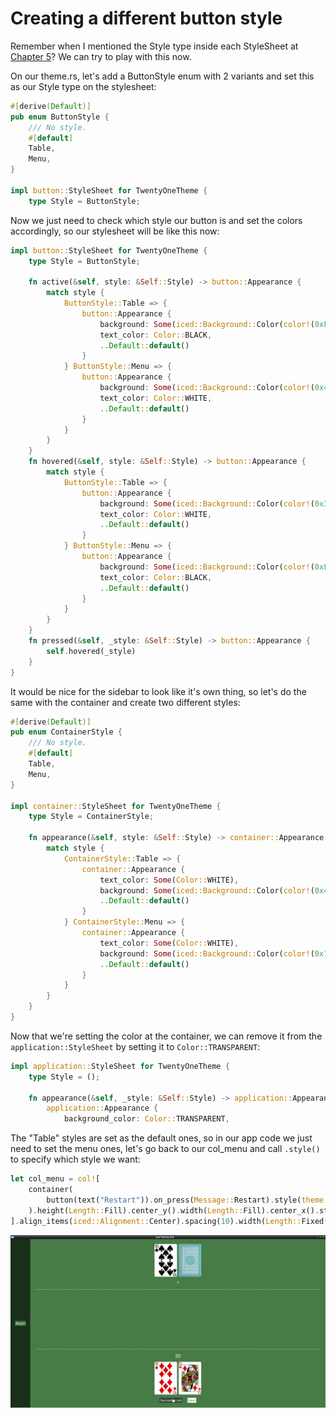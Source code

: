 # Creating a different button style

Remember when I mentioned the Style type inside each StyleSheet at [Chapter 5](./07custom_theme.md)? We can try to play with this now.

On our theme.rs, let's add a ButtonStyle enum with 2 variants and set this as our Style type on the stylesheet:

```rust
#[derive(Default)]
pub enum ButtonStyle {
    /// No style.
    #[default]
    Table,
    Menu,
}

impl button::StyleSheet for TwentyOneTheme {
    type Style = ButtonStyle;
```

Now we just need to check which style our button is and set the colors accordingly, so our stylesheet will be like this now:

```rust
impl button::StyleSheet for TwentyOneTheme {
    type Style = ButtonStyle;

    fn active(&self, style: &Self::Style) -> button::Appearance {
        match style {
            ButtonStyle::Table => {
                button::Appearance {
                    background: Some(iced::Background::Color(color!(0xFFFFFF))),
                    text_color: Color::BLACK,
                    ..Default::default()
                }
            } ButtonStyle::Menu => {
                button::Appearance {
                    background: Some(iced::Background::Color(color!(0x477c47))),
                    text_color: Color::WHITE,
                    ..Default::default()
                }
            }
        }
    }
    fn hovered(&self, style: &Self::Style) -> button::Appearance {
        match style {
            ButtonStyle::Table => {
                button::Appearance {
                    background: Some(iced::Background::Color(color!(0x324731))),
                    text_color: Color::WHITE,
                    ..Default::default()
                }
            } ButtonStyle::Menu => {
                button::Appearance {
                    background: Some(iced::Background::Color(color!(0xFFFFFF))),
                    text_color: Color::BLACK,
                    ..Default::default()
                }
            }
        }
    }
    fn pressed(&self, _style: &Self::Style) -> button::Appearance {
        self.hovered(_style)
    }
}
```

It would be nice for the sidebar to look like it's own thing, so let's do the same with the container and create two different styles:

```rust
#[derive(Default)]
pub enum ContainerStyle {
    /// No style.
    #[default]
    Table,
    Menu,
}

impl container::StyleSheet for TwentyOneTheme {
    type Style = ContainerStyle;

    fn appearance(&self, style: &Self::Style) -> container::Appearance {
        match style {
            ContainerStyle::Table => {
                container::Appearance {
                    text_color: Some(Color::WHITE),
                    background: Some(iced::Background::Color(color!(0x477c47))),
                    ..Default::default()
                }
            } ContainerStyle::Menu => {
                container::Appearance {
                    text_color: Some(Color::WHITE),
                    background: Some(iced::Background::Color(color!(0x192f19))),
                    ..Default::default()
                }
            }
        }
    }
}
```

Now that we're setting the color at the container, we can remove it from the `application::StyleSheet` by setting it to `Color::TRANSPARENT`:

```rust
impl application::StyleSheet for TwentyOneTheme {
    type Style = ();

    fn appearance(&self, _style: &Self::Style) -> application::Appearance {
        application::Appearance {
            background_color: Color::TRANSPARENT,
```

The "Table" styles are set as the default ones, so in our app code we just need to set the menu ones, let's go back to our col_menu and call `.style()` to specify which style we want:

```rust
let col_menu = col![
    container(
        button(text("Restart")).on_press(Message::Restart).style(theme::ButtonStyle::Menu),
    ).height(Length::Fill).center_y().width(Length::Fill).center_x().style(theme::ContainerStyle::Menu)
].align_items(iced::Alignment::Center).spacing(10).width(Length::Fixed(120.));
```

![screenshot of the current gui](./img/19new_button_style.jpg)
